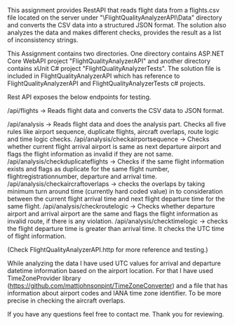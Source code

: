This assignment provides RestAPI that reads flight data from a flights.csv file located on the server under "\FlightQualityAnalyzerAPI\Data" directory and converts the CSV data into a structured JSON format. The solution also analyzes the data and 
makes different checks, provides the result as a list of inconsistency strings.

This Assignment contains two directories. One directory contains ASP.NET Core WebAPI project "FlightQualityAnalyzerAPI" and another directory contains xUnit C# project "FlightQualityAnalyzerTests".
The solution file is included in FlightQualityAnalyzerAPI which has reference to FlightQualityAnalyzerAPI and FlightQualityAnalyzerTests c# projects.

Rest API exposes the below endpoints for testing.

/api/flights   -> Reads flight data and converts the CSV data to JSON format. 

/api/analysis  -> Reads flight data and does the analysis part. Checks all five rules like airport sequence, duplicate flights, aircraft overlaps, route logic and time logic checks.
/api/analysis/checkairportsequence  -> Checks whether current flight arrival airport is same as next departure airport and flags the flight information as invalid if they are not same.
/api/analysis/checkduplicateflights -> Checks if the same flight information exists and flags as duplicate for the same flight number, flightregistrationnumber, departure and arrival time.
/api/analysis/checkaircraftoverlaps -> checks the overlaps by taking minimum turn around time (currently hard coded value) in to consideration between the current flight arrival time and next flight departure time for the same flight.
/api/analysis/checkroutelogic -> Checks whether departure airport and arrival airport are the same and flags the flight information as invalid route, if there is any violation.
/api/analysis/checktimelogic -> checks the flight departure time is greater than arrival time. It checks the UTC time of flight information.

(Check FlightQualityAnalyzerAPI.http for more reference and testing.)

While analyzing the data I have used UTC values for arrival and departure datetime information based on the airport location. For that I have used TimeZoneProvider library (https://github.com/mattjohnsonpint/TimeZoneConverter) and a file that 
has information about airport codes and IANA time zone identifier. To be more precise in checking the aircraft overlaps.

If you have any questions feel free to contact me. Thank you for reviewing.
